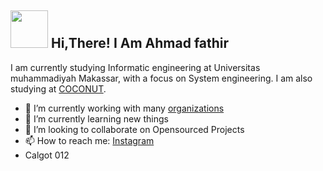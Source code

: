 <h2> <img src="https://pin.it/4bPwyLA" width="60" /> Hi,There! I Am Ahmad fathir </h2>

I am currently studying Informatic engineering at Universitas muhammadiyah Makassar, with a focus on System engineering. I am also studying at [COCONUT](https://Coconut.or.id).


- 🔭 I’m currently working with many [organizations](https://coconut.or.id/contact)
- 🌱 I’m currently learning new things
- 👯 I’m looking to collaborate on Opensourced Projects
- 📫 How to reach me: [Instagram](https://www.instagram.com/ahmadfathir19/)
-  Calgot 012

